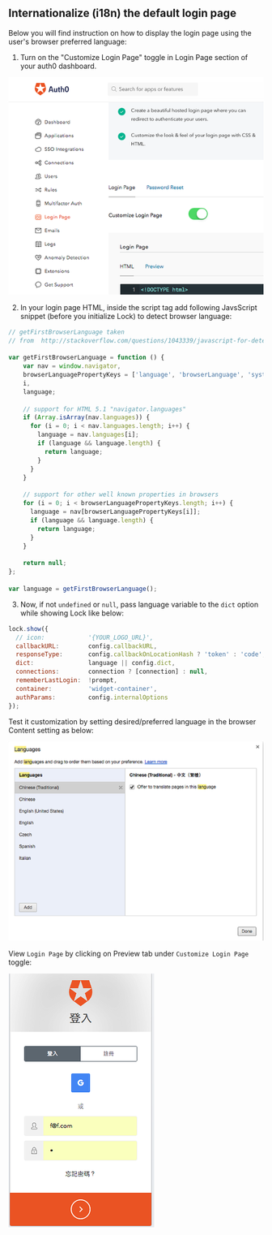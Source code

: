 ## Internationalize (i18n) the default login page

Below you will find instruction on how to display the login page using the user's browser preferred language:

1) Turn on the "Customize Login Page" toggle in Login Page section of your auth0 dashboard.

![](/media/articles/i18n/i18n-custom-login-page/i18n-custom-login-page-1.png)

2) In your login page HTML, inside the script tag add following JavsScript snippet (before you initialize Lock) to detect browser language:

```js
// getFirstBrowserLanguage taken 
// from  http://stackoverflow.com/questions/1043339/javascript-for-detecting-browser-language-preference

var getFirstBrowserLanguage = function () {
	var nav = window.navigator,
	browserLanguagePropertyKeys = ['language', 'browserLanguage', 'systemLanguage', 'userLanguage'],
	i,
	language;

	// support for HTML 5.1 "navigator.languages"
	if (Array.isArray(nav.languages)) {
	  for (i = 0; i < nav.languages.length; i++) {
	    language = nav.languages[i];
	    if (language && language.length) {
	      return language;
	    }
	  }
	}

	// support for other well known properties in browsers
	for (i = 0; i < browserLanguagePropertyKeys.length; i++) {
	  language = nav[browserLanguagePropertyKeys[i]];
	  if (language && language.length) {
	    return language;
	  }
	}

	return null;
};

var language = getFirstBrowserLanguage();
```

3) Now, if not `undefined` or `null`, pass language variable to the `dict` option while showing Lock like below:


```js
lock.show({
  // icon:            '{YOUR_LOGO_URL}',
  callbackURL:        config.callbackURL,
  responseType:       config.callbackOnLocationHash ? 'token' : 'code',
  dict:               language || config.dict,
  connections:        connection ? [connection] : null,
  rememberLastLogin:  !prompt,
  container:          'widget-container',
  authParams:         config.internalOptions
});
```

Test it customization by setting desired/preferred language in the browser Content setting as below:

![](/media/articles/i18n/i18n-custom-login-page/i18n-custom-login-page-2.png)

View `Login Page` by clicking on Preview tab under `Customize Login Page` toggle:

![](/media/articles/i18n/i18n-custom-login-page/i18n-custom-login-page-3.png)